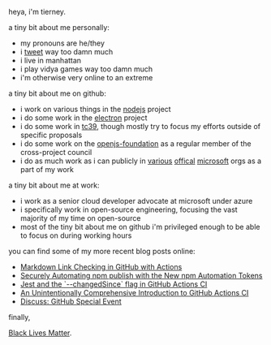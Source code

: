 heya, i'm tierney.

a tiny bit about me personally:

- my pronouns are he/they
- i [tweet](https://twitter.com/bitandbang) way too damn much
- i live in manhattan
- i play vidya games way too damn much
- i'm otherwise very online to an extreme

a tiny bit about me on github:

- i work on various things in the [nodejs](https://github.com/nodejs) project
- i do some work in the [electron](https://github.com/electron) project
- i do some work in [tc39](https://github.com/tc39), though mostly try to focus my efforts outside of specific proposals
- i do some work on the [openjs-foundation](https://github.com/openjs-foundation) as a regular member of the cross-project council
- i do as much work as i can publicly in [various](https://github.com/microsoftdocs) [offical](https://github.com/azure) [microsoft](https://github.com/microsoft) orgs as a part of my work

a tiny bit about me at work:

- i work as a senior cloud developer advocate at microsoft under azure
- i specifically work in open-source engineering, focusing the vast majority of my time on open-source
- most of the tiny bit about me on github i'm privileged enough to be able to focus on during working hours

you can find some of my more recent blog posts online:

<!--START_SECTION:feed-->
* [Markdown Link Checking in GitHub with Actions](https:&#x2F;&#x2F;dev.to&#x2F;bnb&#x2F;markdown-link-checking-in-github-with-actions-5dp0)
* [Securely Automating npm publish with the New npm Automation Tokens](https:&#x2F;&#x2F;dev.to&#x2F;bnb&#x2F;securely-automating-npm-publish-with-the-new-npm-automation-tokens-oei)
* [Jest and the &#x60;--changedSince&#x60; flag in GitHub Actions CI](https:&#x2F;&#x2F;dev.to&#x2F;bnb&#x2F;jest-and-the-changedsince-flag-in-github-actions-ci-468i)
* [An Unintentionally Comprehensive Introduction to GitHub Actions CI](https:&#x2F;&#x2F;dev.to&#x2F;bnb&#x2F;an-unintentionally-comprehensive-introduction-to-github-actions-ci-blm)
* [Discuss: GitHub Special Event](https:&#x2F;&#x2F;dev.to&#x2F;bnb&#x2F;discuss-github-special-event-88f)
<!--END_SECTION:feed-->

finally,

[Black Lives Matter](https://nodejs.org/en/black-lives-matter).
